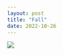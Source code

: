```yaml
---
layout: post
title: "Fall"
date: 2022-10-26
---
```


<img src="{{site.baseurl}}/assets/images/IMG_0095.JPG">